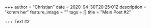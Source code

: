 +++
author = "Christian"
date = 2020-04-30T20:25:01Z
description = "komm her"
feature_image = ""
tags = []
title = "Mein Post #2"

+++
Text #2